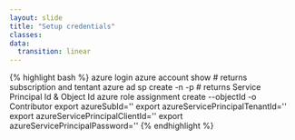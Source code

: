 ```yaml
---
layout: slide
title: "Setup credentials"
classes:
data:
  transition: linear
---
```



{% highlight bash %}
azure login
azure account show # returns subscription and tentant
azure ad sp create -n <name> -p <password> # returns Service Principal Id & Object Id
azure role assignment create --objectId <objectIDFromCreateStep> -o Contributor
export azureSubId='<subscriptionId>'
export azureServicePrincipalTenantId='<tenantId>'
export azureServicePrincipalClientId='<servicePrincipalName>'
export azureServicePrincipalPassword='<password>'
{% endhighlight %}

